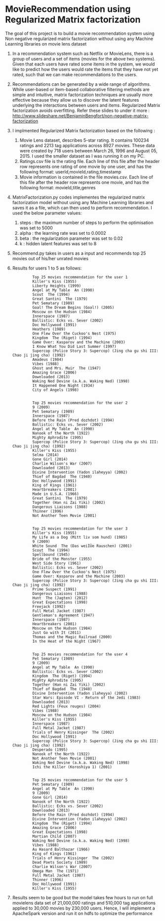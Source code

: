 # MovieRecommendation using Regularized Matrix factorization
The goal of this project is to build a movie recommendation system using Non negative regularized matrix factorization without using any Machine Learning libraries on movie lens dataset

1. In a recommendation system such as Netflix or MovieLens, there is a group of users and a set of items (movies for the above two systems). Given that each users have rated some items in the system, we would like to predict how the users would rate the items that they have not yet rated, such that we can make recommendations to the users. 

2. Recommendations can be generated by a wide range of algorithms. While user-based or item-based collaborative filtering methods are simple and intuitive, matrix factorization techniques are usually more effective because they allow us to discover the latent features underlying the interactions between users and items. Regularized Matrix factorization avoids overfitting.
Refer these slides to under it more : http://www.slideshare.net/BenjaminBengfort/non-negative-matrix-factorization

3. I implmented Regularized Matrix factorization based on the following :
      
      1. Movie Lens dataset, describes 5-star rating. It contains 100234 ratings and 2213 tag applications across 8927 movies.           These data were created by 718 users between March 26, 1996 and August 05, 2015. I used the smaller dataset as I was            running it on my PC. 
      2. Ratings.csv file is the rating file. Each line of this file after the header row represents one rating of one movie by          one user, and has the following format:  userId,movieId,rating,timestamp
      3. Movie information is contained in the file movies.csv. Each line of this file after the header row represents one               movie, and has the following format:     movieId,title,genres

4. MatrixFactorization.py codes implementes the regularized matrix factorization model without using any Machine Learning libraries and saves it as a file, which can then used to perform recommendation. I used the below parameter values:

      1.  steps : the maximum number of steps to perform the optimisation was set to 5000
      2.  alpha : the learning rate was set to 0.0002
      3.  beta  : the regularization parameter was set to 0.02
      4.  k     : hidden latent features was set to 8

5. Recommend.py takes in users as a input and recommends top 25 movies out of his/her unrated movies

6. Results for users 1 to 5 as follows:

                Top 25 movies recommendation for the user 1
                Killer's Kiss (1955) 
                Liberty Heights (1999) 
                Angel at My Table  An (1990) 
                Scout  The (1994) 
                Great Santini  The (1979) 
                Pet Sematary (1989) 
                Goal! The Dream Begins (Goal!) (2005) 
                Moscow on the Hudson (1984) 
                Innerspace (1987) 
                Ballistic: Ecks vs. Sever (2002) 
                Doc Hollywood (1991) 
                Heathers (1989) 
                One Flew Over the Cuckoo's Nest (1975) 
                Kingdom  The (Riget) (1994) 
                Game Over: Kasparov and the Machine (2003) 
                I Know What You Did Last Summer (1997) 
                Supercop (Police Story 3: Supercop) (Jing cha gu shi III: Chao ji jing cha) (1992) 
                Amadeus (1984) 
                Vibes (1988) 
                Ghost and Mrs. Muir  The (1947) 
                Amazing Grace (2006) 
                Downloaded (2013) 
                Waking Ned Devine (a.k.a. Waking Ned) (1998) 
                It Happened One Night (1934) 
                City of Angels (1998) 
                
                
                Top 25 movies recommendation for the user 2
                9 (2009) 
                Pet Sematary (1989) 
                Innerspace (1987) 
                Before the Rain (Pred dozhdot) (1994) 
                Ballistic: Ecks vs. Sever (2002) 
                Angel at My Table  An (1990) 
                Nanook of the North (1922) 
                Mighty Aphrodite (1995) 
                Supercop (Police Story 3: Supercop) (Jing cha gu shi III: Chao ji jing cha) (1992) 
                Killer's Kiss (1955) 
                Selma (2014) 
                Gone Girl (2014) 
                Charlie Wilson's War (2007) 
                Downloaded (2013) 
                Divine Intervention (Yadon ilaheyya) (2002) 
                Thief of Bagdad  The (1940) 
                Doc Hollywood (1991) 
                King of Kings (1961) 
                Heartbreakers (2001) 
                Made in U.S.A. (1966) 
                Great Santini  The (1979) 
                Together (Han ni Zai Yiki) (2002) 
                Dangerous Liaisons (1988) 
                Thinner (1996) 
                Not Another Teen Movie (2001) 
                
                
                Top 25 movies recommendation for the user 3
                Killer's Kiss (1955) 
                My Life as a Dog (Mitt liv som hund) (1985) 
                9 (2009) 
                White Sound  The (Das weiÌÙe Rauschen) (2001) 
                Scout  The (1994) 
                Spellbound (1945) 
                Bride of the Monster (1955) 
                West Side Story (1961) 
                Ballistic: Ecks vs. Sever (2002) 
                One Flew Over the Cuckoo's Nest (1975) 
                Game Over: Kasparov and the Machine (2003) 
                Supercop (Police Story 3: Supercop) (Jing cha gu shi III: Chao ji jing cha) (1992) 
                Prime Suspect (1991) 
                Dangerous Liaisons (1988) 
                Hunt  The (Jagten) (2012) 
                Great Expectations (1998) 
                Freejack (1992) 
                Full Metal Jacket (1987) 
                Gentleman's Agreement (1947) 
                Innerspace (1987) 
                Heartbreakers (2001) 
                Moscow on the Hudson (1984) 
                Just Go with It (2011) 
                Thomas and the Magic Railroad (2000) 
                In the Heat of the Night (1967) 
                
                
                Top 25 movies recommendation for the user 4
                Pet Sematary (1989) 
                9 (2009) 
                Angel at My Table  An (1990) 
                Ballistic: Ecks vs. Sever (2002) 
                Kingdom  The (Riget) (1994) 
                Mighty Aphrodite (1995) 
                Together (Han ni Zai Yiki) (2002) 
                Thief of Bagdad  The (1940) 
                Divine Intervention (Yadon ilaheyya) (2002) 
                Star Wars: Episode VI - Return of the Jedi (1983) 
                Downloaded (2013) 
                Red Lights (Feux rouges) (2004) 
                Vibes (1988) 
                Moscow on the Hudson (1984) 
                Killer's Kiss (1955) 
                Innerspace (1987) 
                Full Metal Jacket (1987) 
                Trials of Henry Kissinger  The (2002) 
                Doc Hollywood (1991) 
                Supercop (Police Story 3: Supercop) (Jing cha gu shi III: Chao ji jing cha) (1992) 
                Desperado (1995) 
                Nanook of the North (1922) 
                Not Another Teen Movie (2001) 
                Waking Ned Devine (a.k.a. Waking Ned) (1998) 
                Ichi the Killer (Koroshiya 1) (2001) 
                
                
                Top 25 movies recommendation for the user 5
                Pet Sematary (1989) 
                Angel at My Table  An (1990) 
                9 (2009) 
                Gone Girl (2014) 
                Nanook of the North (1922) 
                Ballistic: Ecks vs. Sever (2002) 
                Downloaded (2013) 
                Before the Rain (Pred dozhdot) (1994) 
                Divine Intervention (Yadon ilaheyya) (2002) 
                Kingdom  The (Riget) (1994) 
                Amazing Grace (2006) 
                Great Expectations (1998) 
                Martian Child (2007) 
                Waking Ned Devine (a.k.a. Waking Ned) (1998) 
                Vibes (1988) 
                Au Hasard Balthazar (1966) 
                King of Kings (1961) 
                Trials of Henry Kissinger  The (2002) 
                Dead Poets Society (1989) 
                Charlie Wilson's War (2007) 
                Omega Man  The (1971) 
                Full Metal Jacket (1987) 
                Thinner (1996) 
                Doc Hollywood (1991) 
                Killer's Kiss (1955)
                
7. Results seem to be good but the model takes few hours to run on full movielens data set of 21,000,000 ratings and 510,000 tag applications applied to 30,000 movies by 230,000 users. Hence, I will implement a ApacheSpark version and run it on hdfs to optimize the performance
